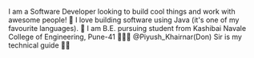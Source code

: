 I am a Software Developer looking to build cool things and work with awesome people! 🧪
I love building software using Java (it's one of my favourite languages). 🐍
I am B.E. pursuing student from Kashibai Navale College of Engineering, Pune-41 🏫🎒🚸
@Piyush_Khairnar(Don) Sir is my technical guide 👨‍💻

<!---
revanbhonde/revanbhonde is a ✨ special ✨ repository because its `README.md` (this file) appears on your GitHub profile.
You can click the Preview link to take a look at your changes.
--->
